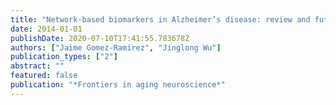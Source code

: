 ```yaml
---
title: "Network-based biomarkers in Alzheimer’s disease: review and future directions"
date: 2014-01-01
publishDate: 2020-07-10T17:41:55.783678Z
authors: ["Jaime Gomez-Ramirez", "Jinglong Wu"]
publication_types: ["2"]
abstract: ""
featured: false
publication: "*Frontiers in aging neuroscience*"
---
```


